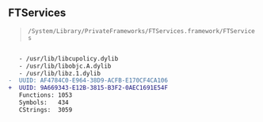 ## FTServices

> `/System/Library/PrivateFrameworks/FTServices.framework/FTServices`

```diff

   - /usr/lib/libcupolicy.dylib
   - /usr/lib/libobjc.A.dylib
   - /usr/lib/libz.1.dylib
-  UUID: AF4784C0-E964-38D9-ACFB-E170CF4CA106
+  UUID: 9A669343-E12B-3815-B3F2-0AEC1691E54F
   Functions: 1053
   Symbols:   434
   CStrings:  3059

```
